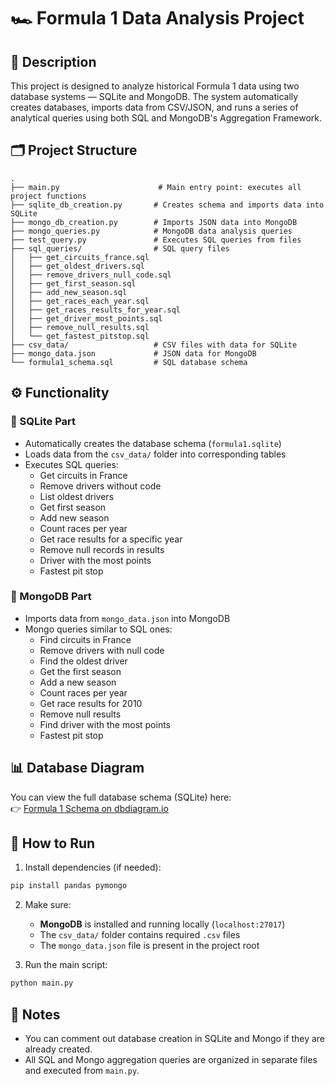 
# 🏎️ Formula 1 Data Analysis Project

## 📌 Description

This project is designed to analyze historical Formula 1 data using two database systems — SQLite and MongoDB. The system automatically creates databases, imports data from CSV/JSON, and runs a series of analytical queries using both SQL and MongoDB's Aggregation Framework.

## 🗂️ Project Structure

```
.
├── main.py                      # Main entry point: executes all project functions
├── sqlite_db_creation.py       # Creates schema and imports data into SQLite
├── mongo_db_creation.py        # Imports JSON data into MongoDB
├── mongo_queries.py            # MongoDB data analysis queries
├── test_query.py               # Executes SQL queries from files
├── sql_queries/                # SQL query files
│   ├── get_circuits_france.sql
│   ├── get_oldest_drivers.sql
│   ├── remove_drivers_null_code.sql
│   ├── get_first_season.sql
│   ├── add_new_season.sql
│   ├── get_races_each_year.sql
│   ├── get_races_results_for_year.sql
│   ├── get_driver_most_points.sql
│   ├── remove_null_results.sql
│   └── get_fastest_pitstop.sql
├── csv_data/                   # CSV files with data for SQLite
├── mongo_data.json             # JSON data for MongoDB
└── formula1_schema.sql         # SQL database schema
```

## ⚙️ Functionality

### 📄 SQLite Part
- Automatically creates the database schema (`formula1.sqlite`)
- Loads data from the `csv_data/` folder into corresponding tables
- Executes SQL queries:
  - Get circuits in France
  - Remove drivers without code
  - List oldest drivers
  - Get first season
  - Add new season
  - Count races per year
  - Get race results for a specific year
  - Remove null records in results
  - Driver with the most points
  - Fastest pit stop

### 🍃 MongoDB Part
- Imports data from `mongo_data.json` into MongoDB
- Mongo queries similar to SQL ones:
  - Find circuits in France
  - Remove drivers with null code
  - Find the oldest driver
  - Get the first season
  - Add a new season
  - Count races per year
  - Get race results for 2010
  - Remove null results
  - Find driver with the most points
  - Fastest pit stop

## 📊 Database Diagram
You can view the full database schema (SQLite) here:  
👉 [Formula 1 Schema on dbdiagram.io](https://dbdiagram.io/d/67eb3ba44f7afba184df7972)

## 🚀 How to Run

1. Install dependencies (if needed):
```bash
pip install pandas pymongo
```

2. Make sure:
   - **MongoDB** is installed and running locally (`localhost:27017`)
   - The `csv_data/` folder contains required `.csv` files
   - The `mongo_data.json` file is present in the project root

3. Run the main script:
```bash
python main.py
```

## 🧠 Notes

- You can comment out database creation in SQLite and Mongo if they are already created.
- All SQL and Mongo aggregation queries are organized in separate files and executed from `main.py`.
